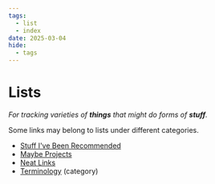 ```yaml
---
tags:
  - list
  - index
date: 2025-03-04
hide:
  - tags
---
```

# Lists
*For tracking varieties of **things** that might do forms of **stuff**.*

Some links may belong to lists under different categories.

- [Stuff I've Been Recommended](Stuff%20I've%20Been%20Recommended.md)
- [Maybe Projects](Maybe%20Projects.md)
- [Neat Links](../Neat%20Links/index.md)
- [Terminology](../Terminology/index.md) (category)